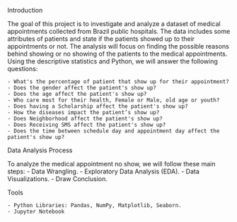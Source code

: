 Introduction 

The goal of this project is to investigate and analyze a dataset of medical appointments collected from Brazil public hospitals. The data includes some attributes of patients and state if the patients showed up to their appointments or not. 
The analysis will focus on finding the possible reasons behind showing or no showing of the patients to the medical appointments.  Using the descriptive statistics and Python, we will answer the following questions:

	- What's the percentage of patient that show up for their appointment?
	- Does the gender affect the patient's show up?
	- Does the age affect the patient's show up?
	- Who care most for their health, Female or Male, old age or youth?
	- Does having a Scholarship affect the patient's show up?
	- How the diseases impact the patient’s show up?
	- Does Neighborhood affect the patient's show up?
	- Does Receiving SMS affect the patient's show up?
	- Does the time between schedule day and appointment day affect the patient's show up?

Data Analysis Process

To analyze the medical appointment no show, we will follow these main steps:
	- Data Wrangling.
	- Exploratory Data Analysis (EDA).
	- Data Visualizations.
	- Draw Conclusion.

Tools

	- Python Libraries: Pandas, NumPy, Matplotlib, Seaborn.
	- Jupyter Notebook
